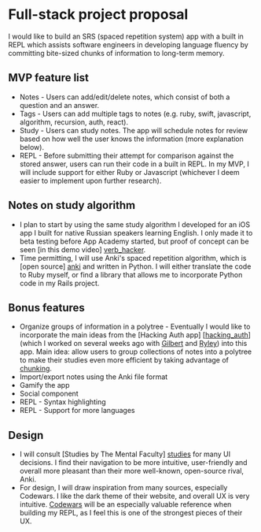 # Full-stack project proposal

I would like to build an SRS (spaced repetition system) app with a built in REPL which assists software engineers in developing language fluency by committing bite-sized chunks of information to long-term memory.

## MVP feature list
- Notes - Users can add/edit/delete notes, which consist of both a question and an answer.
- Tags - Users can add multiple tags to notes (e.g. ruby, swift, javascript, algorithm, recursion, auth, react).
- Study - Users can study notes. The app will schedule notes for review based on how well the user knows the information (more explanation below).
- REPL - Before submitting their attempt for comparison against the stored answer, users can run their code in a built in REPL. In my MVP, I will include support for either Ruby or Javascript (whichever I deem easier to implement upon further research).

## Notes on study algorithm
- I plan to start by using the same study algorithm I developed for an iOS app I built for native Russian speakers learning English. I only made it to beta testing before App Academy started, but proof of concept can be seen [in this demo video] [verb_hacker].
- Time permitting, I will use Anki's spaced repetition algorithm, which is [open source] [anki] and written in Python. I will either translate the code to Ruby myself, or find a library that allows me to incorporate Python code in my Rails project.

[verb_hacker]: https://youtu.be/ZtxYO4KQlCI?t=51s
[anki]: https://github.com/dae/anki

## Bonus features
- Organize groups of information in a polytree - Eventually I would like to incorporate the main ideas from the [Hacking Auth app] [[hacking_auth]] (which I worked on several weeks ago with [Gilbert] and [Ryley]) into this app. Main idea: allow users to group collections of notes into a polytree to make their studies even more efficient by taking advantage of [chunking].
- Import/export notes using the Anki file format
- Gamify the app
- Social component
- REPL - Syntax highlighting
- REPL - Support for more languages

[hacking_auth]: https://github.com/AustinWood/hacking_auth
[Gilbert]: https://github.com/PGilbertSchmitt
[Ryley]: https://github.com/RyleySill93
[chunking]: https://en.wikipedia.org/wiki/Chunking_(psychology)

## Design
- I will consult [Studies by The Mental Faculty] [studies] for many UI decisions. I find their navigation to be more intuitive, user-friendly and overall more pleasant than their more well-known, open-source rival, Anki.
- For design, I will draw inspiration from many sources, especially Codewars. I like the dark theme of their website, and overall UX is very intuitive. [Codewars] will be an especially valuable reference when building my REPL, as I feel this is one of the strongest pieces of their UX.

[studies]: http://www.studiesapp.com/
[Codewars]: https://www.codewars.com/
